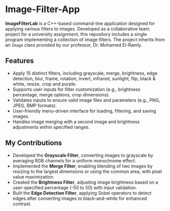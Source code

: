 # Image-Filter-App
**ImageFilterLab** is a C++-based command-line application designed for applying various filters to images. Developed as a collaborative team project for a university assignment, this repository includes a single program implementing a collection of image filters. The project inherits from an `Image` class provided by our professor, Dr. Mohamed El-Ramly.

## Features
- Apply 15 distinct filters, including grayscale, merge, brightness, edge detection, blur, frame, rotation, invert, infrared, sunlight, flip, black & white, resize, crop and purple.
- Supports user inputs for filter customization (e.g., brightness percentage, merge options, crop dimensions).
- Validates inputs to ensure valid image files and parameters (e.g., PNG, JPEG, BMP formats).
- User-friendly menu-driven interface for loading, filtering, and saving images.
- Handles image merging with a second image and brightness adjustments within specified ranges.

## My Contributions
- Developed the **Grayscale Filter**, converting images to grayscale by averaging RGB channels for a uniform monochrome effect.
- Implemented the **Merge Filter**, enabling blending of two images by resizing to the largest dimensions or using the common area, with pixel value maximization.
- Created the **Brightness Filter**, adjusting image brightness based on a user-specified percentage (-50 to 50) with input validation.
- Built the **Edge Detection Filter**, applying Sobel operators to detect edges after converting images to black-and-white for enhanced contrast.